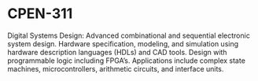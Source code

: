 # CPEN-311
Digital Systems Design: Advanced combinational and sequential electronic system design. Hardware specification, modeling, and simulation using hardware description languages (HDLs) and CAD tools. Design with programmable logic including FPGA’s. Applications include complex state machines, microcontrollers, arithmetic circuits, and interface units. 

